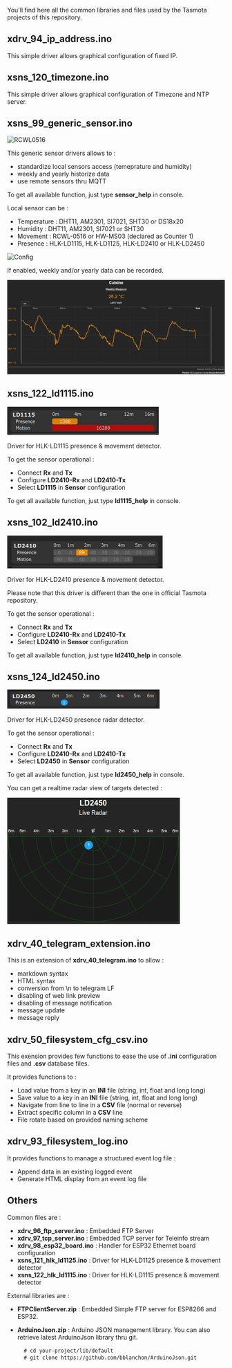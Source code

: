 You'll find here all the common libraries and files used by the Tasmota projects of this repository.

## xdrv_94_ip_address.ino ##

This simple driver allows graphical configuration of fixed IP.

## xsns_120_timezone.ino ##

This simple driver allows graphical configuration of Timezone and NTP server.

## xsns_99_generic_sensor.ino ##

![RCWL0516](./screen/tasmota-sensor-main-pres.png)

This generic sensor drivers allows to :
  - standardize local sensors access (temeprature and humidity)
  - weekly and yearly historize data
  - use remote sensors thru MQTT

To get all available function, just type **sensor_help** in console.

 Local sensor can be :
  * Temperature : DHT11, AM2301, SI7021, SHT30 or DS18x20
  * Humidity : DHT11, AM2301, SI7021 or SHT30
  * Movement : RCWL-0516 or HW-MS03 (declared as Counter 1)
  * Presence : HLK-LD1115, HLK-LD1125, HLK-LD2410 or HLK-LD2450

![Config](./screen/tasmota-sensor-config-local.png)

If enabled, weekly and/or yearly data can be recorded.

![Config](./screen/tasmota-sensor-weekly.png)

## xsns_122_ld1115.ino ##

![HLK LD1115](./screen/tasmota-ld1115-main.png)

Driver for HLK-LD1115 presence & movement detector.

To get the sensor operational :
  - Connect **Rx** and **Tx**
  - Configure **LD2410-Rx** and **LD2410-Tx**
  - Select **LD1115** in **Sensor** configuration 

To get all available function, just type **ld1115_help** in console.

## xsns_102_ld2410.ino ##

![HLK LD2410](./screen/tasmota-ld2410-main.png)

Driver for HLK-LD2410 presence & movement detector.

Please note that this driver is different than the one in official Tasmota repository.

To get the sensor operational :
  - Connect **Rx** and **Tx**
  - Configure **LD2410-Rx** and **LD2410-Tx**
  - Select **LD2410** in **Sensor** configuration 

To get all available function, just type **ld2410_help** in console.

## xsns_124_ld2450.ino ##

![HLK LD2450](./screen/tasmota-ld2450-main.png)

Driver for HLK-LD2450 presence radar detector.

To get the sensor operational :
  - Connect **Rx** and **Tx**
  - Configure **LD2410-Rx** and **LD2410-Tx**
  - Select **LD2450** in **Sensor** configuration

To get all available function, just type **ld2450_help** in console.

You can get a realtime radar view of targets detected :

![HLK LD2450 radar](./screen/tasmota-ld2450-radar.png)

## xdrv_40_telegram_extension.ino ##

This is an extension of **xdrv_40_telegram.ino** to allow :
 - markdown syntax
 - HTML syntax
 - conversion from \n to telegram LF
 - disabling of web link preview
 - disabling of message notification
 - message update
 - message reply

## xdrv_50_filesystem_cfg_csv.ino ##

This exension provides few functions to ease the use of **.ini** configuration files and **.csv** database files.

It provides functions to :
  - Load value from a key in an **INI** file (string, int, float and long long)
  - Save value to a key in an **INI** file (string, int, float and long long)
  - Navigate from line to line in a **CSV** file (normal or reverse)
  - Extract specific column in a **CSV** line
  - File rotate based on provided naming scheme 
 
## xdrv_93_filesystem_log.ino ##

It provides functions to manage a structured event log file :
  - Append data in an existing logged event
  - Generate HTML display from an event log file
  
## Others ##

Common files are :


  * **xdrv_96_ftp_server.ino** : Embedded FTP Server
  * **xdrv_97_tcp_server.ino** : Embedded TCP server for Teleinfo stream
  * **xdrv_98_esp32_board.ino** : Handler for ESP32 Ethernet board configuration
  * **xsns_121_hlk_ld1125.ino** : Driver for HLK-LD1125 presence & movement detector
  * **xsns_122_hlk_ld1115.ino** : Driver for HLK-LD1115 presence & movement detector

External libraries are :

  * **FTPClientServer.zip** : Embedded Simple FTP server for ESP8266 and ESP32.

  * **ArduinoJson.zip** : Arduino JSON management library. You can also retrieve latest ArduinoJson library thru git.

          # cd your-project/lib/default
          # git clone https://github.com/bblanchon/ArduinoJson.git


